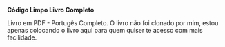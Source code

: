 **Código Limpo Livro Completo**

Livro em PDF - Portugês Completo.
O livro não foi clonado por mim, estou apenas colocando o livro aqui para quem quiser te acesso com mais facilidade.
